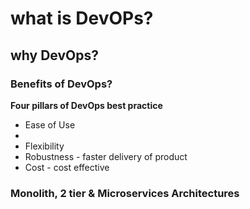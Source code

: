 # what is DevOPs?
## why DevOps?
### Benefits of DevOps?

**Four pillars of DevOps best practice**
- Ease of Use
- 
- Flexibility
- Robustness - faster delivery of product
- Cost - cost effective

### Monolith, 2 tier & Microservices Architectures

